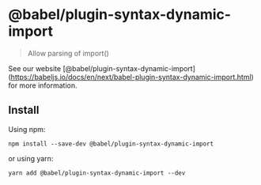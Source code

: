 <span class="citation" data-cites="babel/plugin-syntax-dynamic-import">@babel/plugin-syntax-dynamic-import</span>
=================================================================================================================

> Allow parsing of import()

See our website <span class="citation" data-cites="babel/plugin-syntax-dynamic-import">\[@babel/plugin-syntax-dynamic-import\]</span>(https://babeljs.io/docs/en/next/babel-plugin-syntax-dynamic-import.html) for more information.

Install
-------

Using npm:

    npm install --save-dev @babel/plugin-syntax-dynamic-import

or using yarn:

    yarn add @babel/plugin-syntax-dynamic-import --dev
